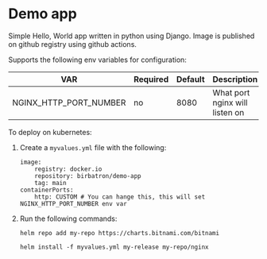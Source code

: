 # Demo app

Simple Hello, World app written in python using Django. Image is published on github registry using github actions.

Supports the following env variables for configuration:

| VAR | Required | Default            | Description|
|----------|----------|------------------------|---|
| NGINX_HTTP_PORT_NUMBER  | no      | 8080 | What port nginx will listen on |


To deploy on kubernetes:
1. Create a ``myvalues.yml`` file with the following:
    ```
    image:
        registry: docker.io
        repository: birbatron/demo-app
        tag: main
    containerPorts:
        http: CUSTOM # You can hange this, this will set NGINX_HTTP_PORT_NUMBER env var
    ```
2. Run the following commands:
   ```
   helm repo add my-repo https://charts.bitnami.com/bitnami

   helm install -f myvalues.yml my-release my-repo/nginx
   ```